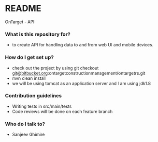 # README #

OnTarget - API

### What is this repository for? ###

* to create API for handling data to and from web UI and mobile devices.

### How do I get set up? ###

* check out the project by using git checkout git@bitbucket.org:ontargetconstructionmanagement/ontargetrs.git
* mvn clean install
* we will be using tomcat as an application server and I am using jdk1.8

### Contribution guidelines ###

* Writing tests in src/main/tests
* Code reviews will be done on each feature branch


### Who do I talk to? ###

* Sanjeev Ghimire

